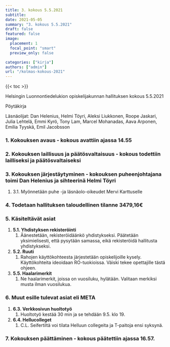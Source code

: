 ```yaml
---
title: 3. kokous 5.5.2021
subtitle: 
date: 2021-05-05
summary: "3. kokous 5.5.2021"
draft: false
featured: false
image:
  placement: 1
  focal_point: "smart"
  preview_only: false

categories: ["kirja"]
authors: ["admin"]
url: "/kolmas-kokous-2021"
---
```

{{< toc >}}

Helsingin Luonnontiedelukion opiskelijakunnan hallituksen kokous 5.5.2021

Pöytäkirja

Läsnäolijat: Dan Helenius, Helmi Töyri, Aleksi Liukkonen, Roope Jaskari, Julia Lehtelä, Emmi Kyrö, Tony Lam, Marcel Mohanadas, Aava Arponen, Emilia Tyyskä, Emil Jacobsson

### 1. **Kokouksen avaus - kokous avattiin ajassa 14.55**
### 2. **Kokouksen laillisuus ja päätösvaltaisuus - kokous todettiin lailliseksi ja päätösvaltaiseksi**
### 3. **Kokouksen järjestäytyminen - kokouksen puheenjohtajana toimi Dan Helenius ja sihteerinä Helmi Töyri**
   1. 3.1. Myönnetään puhe -ja läsnäolo-oikeudet Mervi Karttuselle
### 4. **Todetaan hallituksen taloudellinen tilanne 3479,16€**
### 5. **Käsiteltävät asiat**
   1. **5.1. Yhdistyksen rekisteröinti** 
      1. Äänestetään, rekisteröidäänkö yhdistykseksi. Päätetään yksimielisesti, että pysytään samassa, eikä rekisteröidä hallitusta yhdistykseksi.
   2. **5.2. Ruuti** 
      1. Rahojen käyttökohteesta järjestetään opiskelijoille kysely. Käyttökohteita ideoidaan RO-tuokioissa. Väiski tekee opettajille tästä ohjeen. 
   3. **5.5. Haalarimerkit**  
      1. Ne haalarimerkit, joissa on vuosiluku, hylätään. Valitaan merkiksi musta ilman vuosilukua.
### 6. **Muut esille tulevat asiat eli META**
   1. **6.3. Verkkosivun huoltotyö**
      1.  Huoltotyö kestää 30 min ja se tehdään 9.5. klo 19.
   2. **6.4. Hellucolleget**
      1.  C.L. Seifertiltä voi tilata Helluun collegeita ja T-paitoja ensi syksynä.
### 7. **Kokouksen päättäminen - kokous päätettiin ajassa 16.57.**
